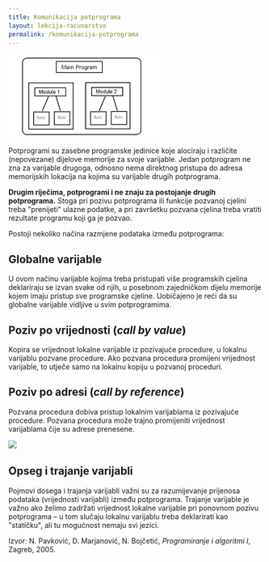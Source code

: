 ```yaml
---
title: Komunikacija potprograma
layout: lekcija-racunarstvo
permalink: /komunikacija-potprograma
---
```


![moduli](/images/koncepti/moduli.png)

Potprogrami su zasebne programske jedinice koje alociraju i različite (nepovezane) dijelove memorije za svoje varijable. Jedan potprogram ne zna za varijable drugoga, odnosno
nema direktnog pristupa do adresa memorijskih lokacija na kojima su varijable drugih potprograma.

**Drugim riječima, potprogrami i ne znaju za postojanje drugih potprograma.** Stoga pri pozivu potprograma ili funkcije pozvanoj cjelini treba "prenijeti" ulazne podatke, a pri završetku pozvana cjelina treba vratiti rezultate programu koji ga je pozvao.

Postoji nekoliko načina razmjene podataka između potprograma:

## Globalne varijable

U ovom načinu varijable kojima treba pristupati više programskih cjelina deklariraju se izvan svake od njih, u posebnom zajedničkom dijelu memorije kojem imaju pristup sve programske cjeline. Uobičajeno je reći da su globalne
varijable vidljive u svim potprogramima.

## Poziv po vrijednosti (*call by value*)

Kopira se vrijednost lokalne varijable iz pozivajuće procedure, u lokalnu varijablu pozvane procedure. Ako pozvana procedura promijeni vrijednost varijable, to utječe samo na lokalnu kopiju u pozvanoj proceduri.

## Poziv po adresi (*call by reference*)

Pozvana procedura dobiva pristup lokalnim varijablama iz pozivajuće procedure. Pozvana procedura može trajno promijeniti vrijednost varijablama čije su adrese prenesene.

![](//www.sitesbay.com/cpp/images/function/callbyvalue-callbyreference.png)

## Opseg i trajanje varijabli

Pojmovi dosega i trajanja varijabli važni su za razumijevanje prijenosa podataka (vrijednosti varijabli) između potprograma. Trajanje varijable je važno ako želimo zadržati vrijednost lokalne varijable pri ponovnom pozivu potprograma – u tom slučaju lokalnu varijablu treba deklarirati kao "statičku", ali tu mogućnost nemaju svi jezici.


Izvor: N. Pavković, D. Marjanović, N. Bojčetić, *Programiranje i algoritmi I*, Zagreb, 2005.
